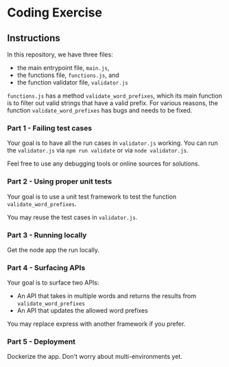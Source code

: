 # Coding Exercise

## Instructions
In this repository, we have three files:
* the main entrypoint file, `main.js`,
* the functions file, `functions.js`, and
* the function validator file, `validator.js`

`functions.js` has a method `validate_word_prefixes`, which its main function is to filter out valid strings that have 
a valid prefix. For various reasons, the function `validate_word_prefixes` has bugs and needs to be fixed.

### Part 1 - Failing test cases
Your goal is to have all the run cases in `validator.js` working. You can run the `validator.js` via 
`npm run validate` or via `node validator.js`.

Feel free to use any debugging tools or online sources for solutions.

### Part 2 - Using proper unit tests
Your goal is to use a unit test framework to test the function `validate_word_prefixes`. 

You may reuse the test cases in `validator.js`.

### Part 3 - Running locally
Get the node app the run locally. 

### Part 4 - Surfacing APIs
Your goal is to surface two APIs:
* An API that takes in multiple words and returns the results from `validate_word_prefixes`
* An API that updates the allowed word prefixes

You may replace express with another framework if you prefer.

### Part 5 - Deployment 
Dockerize the app. Don't worry about multi-environments yet.
